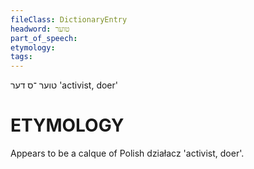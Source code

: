 ```yaml
---
fileClass: DictionaryEntry
headword: טוער
part_of_speech: 
etymology: 
tags: 
---
```

טוער
־ס
דער
'activist, doer'

ETYMOLOGY
===========
Appears to be a calque of Polish działacz 'activist, doer'.
